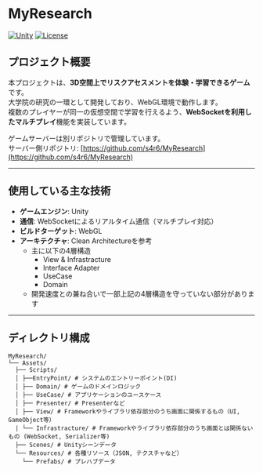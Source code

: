 # MyResearch

[![Unity](https://img.shields.io/badge/Unity-202X.x-black?logo=unity)](https://unity.com/)
[![License](https://img.shields.io/badge/license-MIT-green.svg)](LICENSE)

## プロジェクト概要
本プロジェクトは、**3D空間上でリスクアセスメントを体験・学習できるゲーム**です。  
大学院の研究の一環として開発しており、WebGL環境で動作します。  
複数のプレイヤーが同一の仮想空間で学習を行えるよう、**WebSocketを利用したマルチプレイ**機能を実装しています。  

ゲームサーバーは別リポジトリで管理しています。  
サーバー側リポジトリ: [https://github.com/s4r6/MyResearch](https://github.com/s4r6/MyResearch)

---

## 使用している主な技術
- **ゲームエンジン**: Unity  
- **通信**: WebSocketによるリアルタイム通信（マルチプレイ対応）  
- **ビルドターゲット**: WebGL  
- **アーキテクチャ**: Clean Architectureを参考  
  - 主に以下の4層構造  
    - View & Infrastracture
    - Interface Adapter  
    - UseCase  
    - Domain  
  - 開発速度との兼ね合いで一部上記の4層構造を守っていない部分があります

---

## ディレクトリ構成
```
MyResearch/
└── Assets/
  ├── Scripts/
  │ ├──EntryPoint/ # システムのエントリーポイント(DI)
  │ ├── Domain/ # ゲームのドメインロジック
  │ ├── UseCase/ # アプリケーションのユースケース
  │ ├── Presenter/ # Presenterなど
  │ ├── View/ # Frameworkやライブラリ依存部分のうち画面に関係するもの（UI, GameObject等）
  | └── Infrastracture/ # Frameworkやライブラリ依存部分のうち画面とは関係ないもの (WebSocket, Serializer等)
  ├── Scenes/ # Unityシーンデータ
  └── Resources/ # 各種リソース（JSON, テクスチャなど）
    └── Prefabs/ # プレハブデータ
```
